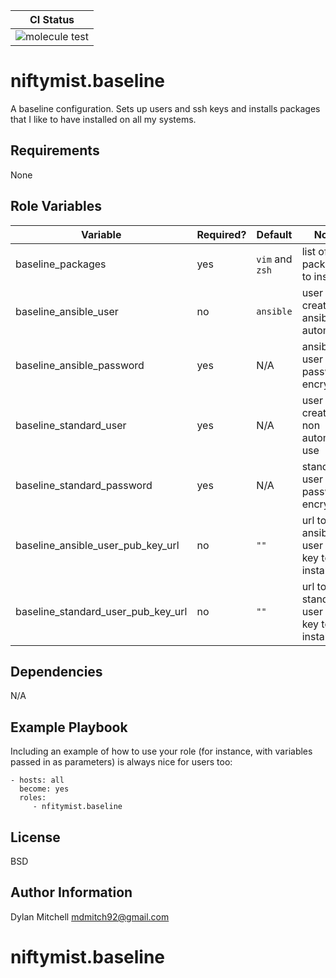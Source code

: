 | CI Status|
|------|
|![molecule test](https://github.com/NiftyMist/niftymist.baseline/actions/workflows/molecule.yml/badge.svg)|

niftymist.baseline
=========

A baseline configuration.  Sets up users and ssh keys and installs packages that I like to have installed on all my systems.

Requirements
------------

None

Role Variables
--------------

| Variable | Required? | Default | Notes |
|------|------|------|------|
| baseline_packages | yes | `vim` and `zsh` | list of packages to install |
| baseline_ansible_user | no | `ansible` | user to be created for ansible automation |
| baseline_ansible_password | yes | N/A | ansible user password encrypted |
| baseline_standard_user | yes | N/A | user to be created for non automated use |
| baseline_standard_password | yes | N/A | standard user password encrypted |
| baseline_ansible_user_pub_key_url | no | `""` | url to ansible user public key to be installed |
| baseline_standard_user_pub_key_url | no | `""` | url to standard user public key to be installed |

Dependencies
------------

N/A

Example Playbook
----------------

Including an example of how to use your role (for instance, with variables passed in as parameters) is always nice for users too:

    - hosts: all
      become: yes
      roles:
         - nfitymist.baseline

License
-------

BSD

Author Information
------------------

Dylan Mitchell
mdmitch92@gmail.com
# niftymist.baseline
